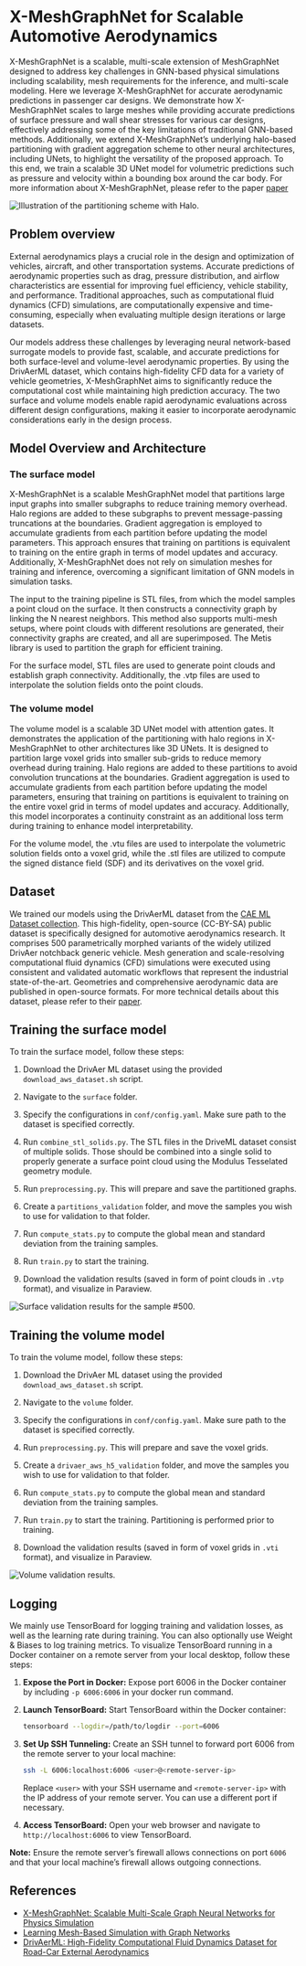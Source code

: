 # X-MeshGraphNet for Scalable Automotive Aerodynamics
X-MeshGraphNet is a scalable, multi-scale extension of MeshGraphNet designed to
address key challenges in GNN-based physical simulations including scalability,
mesh requirements for the inference, and multi-scale modeling. Here we leverage 
X-MeshGraphNet for accurate aerodynamic predictions in passenger car designs.
We demonstrate how X-MeshGraphNet scales to large meshes while
providing accurate predictions of surface pressure and wall
shear stresses for various car designs, effectively addressing
some of the key limitations of traditional GNN-based methods. 
Additionally, we extend X-MeshGraphNet’s underlying halo-based
partitioning with gradient aggregation scheme to other neural
architectures, including UNets, to highlight the versatility of
the proposed approach. To this end, we train a scalable 3D
UNet model for volumetric predictions such as pressure and
velocity within a bounding box around the car body.
For more information about X-MeshGraphNet,
please refer to the paper [paper](https://arxiv.org/pdf/2411.17164)

![Illustration of the partitioning scheme with Halo.](../../../../docs/img/partitioning_with_halo.png)


## Problem overview

External aerodynamics plays a crucial role in the design and optimization of vehicles,
aircraft, and other transportation systems. Accurate predictions of aerodynamic
properties such as drag, pressure distribution, and airflow characteristics are
essential for improving fuel efficiency, vehicle stability, and performance.
Traditional approaches, such as computational fluid dynamics (CFD) simulations,
are computationally expensive and time-consuming, especially when evaluating multiple
design iterations or large datasets.

Our models address these challenges by leveraging neural network-based surrogate
models to provide fast, scalable, and accurate predictions for both surface-level
and volume-level aerodynamic properties. By using the DrivAerML dataset, which
contains high-fidelity CFD data for a variety of vehicle geometries, X-MeshGraphNet aims
to significantly reduce the computational cost while maintaining high prediction
accuracy. The two surface and volume models enable rapid aerodynamic evaluations
across different design
configurations, making it easier to incorporate aerodynamic considerations early in
the design process.

## Model Overview and Architecture

### The surface model

X-MeshGraphNet is a scalable MeshGraphNet model that partitions large input graphs into
smaller subgraphs to reduce training memory overhead. Halo regions are added to these
subgraphs to prevent message-passing truncations at the boundaries. Gradient aggregation
is employed to accumulate gradients from each partition before updating the model parameters.
This approach ensures that training on partitions is equivalent to training on the entire
graph in terms of model updates and accuracy. Additionally, X-MeshGraphNet does not rely on
simulation meshes for training and inference, overcoming a significant limitation of
GNN models in simulation tasks.

The input to the training pipeline is STL files, from which the model samples a point cloud
on the surface. It then constructs a connectivity graph by linking the N nearest neighbors.
This method also supports multi-mesh setups, where point clouds with different resolutions
are generated, their connectivity graphs are created, and all are superimposed. The Metis
library is used to partition the graph for efficient training.

For the surface model, STL files are used to generate point clouds and establish graph
connectivity. Additionally, the .vtp files are used to interpolate the solution fields onto
the point clouds.

### The volume model

The volume model is a scalable 3D UNet model with attention gates.
It demonstrates the application of the partitioning with halo regions in X-MeshGraphNet
to other architectures like 3D UNets. It is designed to partition large
voxel grids into smaller sub-grids to reduce memory overhead during training. Halo regions
are added to these partitions to avoid convolution truncations at the boundaries.
Gradient aggregation is used to accumulate gradients from each partition before updating
the model parameters, ensuring that training on partitions is equivalent to training on
the entire voxel grid in terms of model updates and accuracy. Additionally, this model
incorporates a continuity constraint as an additional loss term during training to
enhance model interpretability.

For the volume model, the .vtu files are used to interpolate the volumetric
solution fields onto a voxel grid, while the .stl files are utilized to compute
the signed distance field (SDF) and its derivatives on the voxel grid.

## Dataset

We trained our models using the DrivAerML dataset from the [CAE ML Dataset collection](https://caemldatasets.org/drivaerml/).
This high-fidelity, open-source (CC-BY-SA) public dataset is specifically designed
for automotive aerodynamics research. It comprises 500 parametrically morphed variants
of the widely utilized DrivAer notchback generic vehicle. Mesh generation and scale-resolving
computational fluid dynamics (CFD) simulations were executed using consistent and validated
automatic workflows that represent the industrial state-of-the-art. Geometries and comprehensive
aerodynamic data are published in open-source formats. For more technical details about this
dataset, please refer to their [paper](https://arxiv.org/pdf/2408.11969).

## Training the surface model

To train the surface model, follow these steps:

1. Download the DrivAer ML dataset using the provided `download_aws_dataset.sh` script.

2. Navigate to the `surface` folder.

3. Specify the configurations in `conf/config.yaml`. Make sure path to the dataset
   is specified correctly.

4. Run `combine_stl_solids.py`. The STL files in the DriveML dataset consist of multiple
   solids. Those should be combined into a single solid to properly generate a surface point
   cloud using the Modulus Tesselated geometry module.

5. Run `preprocessing.py`. This will prepare and save the partitioned graphs.

6. Create a `partitions_validation` folder, and move the samples you wish to use for
   validation to that folder.

7. Run `compute_stats.py` to compute the global mean and standard deviation from the
   training samples.

8. Run `train.py` to start the training.

9. Download the validation results (saved in form of point clouds in `.vtp` format),
   and visualize in Paraview.

![Surface validation results for the sample #500.](../../../../docs/img/xmeshgraphnet_surface_results.png)

## Training the volume model

To train the volume model, follow these steps:

1. Download the DrivAer ML dataset using the provided `download_aws_dataset.sh` script.

2. Navigate to the `volume` folder.

3. Specify the configurations in `conf/config.yaml`. Make sure path to the dataset
   is specified correctly.

4. Run `preprocessing.py`. This will prepare and save the voxel grids.

5. Create a `drivaer_aws_h5_validation` folder, and move the samples you wish to
   use for validation to that folder.

6. Run `compute_stats.py` to compute the global mean and standard deviation from
   the training samples.

7. Run  `train.py` to start the training. Partitioning is performed prior to training.

8. Download the validation results (saved in form of voxel grids in `.vti` format),
   and visualize in Paraview.

![Volume validation results.](../../../../docs/img/xmeshgraphnet_volume_results.png)

## Logging

We mainly use TensorBoard for logging training and validation losses, as well as
the learning rate during training. You can also optionally use Weight & Biases to
log training metrics. To visualize TensorBoard running in a
Docker container on a remote server from your local desktop, follow these steps:

1. **Expose the Port in Docker:**
     Expose port 6006 in the Docker container by including
     `-p 6006:6006` in your docker run command.

2. **Launch TensorBoard:**
   Start TensorBoard within the Docker container:

     ```bash
     tensorboard --logdir=/path/to/logdir --port=6006
     ```

3. **Set Up SSH Tunneling:**
   Create an SSH tunnel to forward port 6006 from the remote server to your local machine:

     ```bash
     ssh -L 6006:localhost:6006 <user>@<remote-server-ip>
     ```

    Replace `<user>` with your SSH username and `<remote-server-ip>` with the IP address
    of your remote server. You can use a different port if necessary.

4. **Access TensorBoard:**
   Open your web browser and navigate to `http://localhost:6006` to view TensorBoard.

**Note:** Ensure the remote server’s firewall allows connections on port `6006`
and that your local machine’s firewall allows outgoing connections.

## References

- [X-MeshGraphNet: Scalable Multi-Scale Graph Neural Networks for Physics Simulation](https://arxiv.org/pdf/2411.17164)
- [Learning Mesh-Based Simulation with Graph Networks](https://arxiv.org/pdf/2010.03409)
- [DrivAerML: High-Fidelity Computational Fluid Dynamics Dataset for Road-Car External Aerodynamics](https://arxiv.org/pdf/2408.11969)
